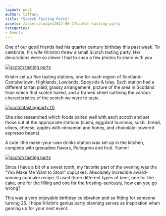 ```yaml
---
layout: post
author: tiffany
title: "Scotch Tasting Party"
assets: /assets/images2012-06-17scotch-tasting-party
categories: 
- Events
---
```


One of our good friends had his quarter century birthday this past week. To celebrate, his wife (Kristin) threw a small Scotch tasting party. Her decorations were so clever I had to snap a few photos to share with you.

[![scotch tasting party](jekyll_uploads/2012/06/scotchtastingparty-3-575x359.jpg "scotchtastingparty (3)")](http://www.sweetpeonies.com/2012/06/scotch-tasting-party/scotchtastingparty-3/)

Kristin set up five tasting stations, one for each region of Scotland–Campbeltown, Highlands, Lowlands, Speyside & Islay. Each station had a different tartan plaid, grassy arrangement, picture of the area in Scotland from which that scotch hailed, and a framed sheet outlining the various characteristics of the scotch we were to taste.

[![](jekyll_uploads/2012/06/scotchtastingparty-1-575x359.jpg "scotchtastingparty (1)")](http://www.sweetpeonies.com/2012/06/scotch-tasting-party/scotchtastingparty-1/)

She also researched which foods paired well with each scotch and set those out at the appropriate stations (sushi, eggplant hummus, sushi, bread, olives, cheese, apples with cinnamon and honey, and chocolate-covered espresso beans).

A cute little make-your-own drinks station was set up in the kitchen, complete with grenadine flavors, Pellegrino and fruit. Yumm!

[![scotch tasting party](jekyll_uploads/2012/06/scotchtastingparty-575x359.jpg "scotchtastingparty")](http://www.sweetpeonies.com/2012/06/scotch-tasting-party/scotchtastingparty/)

Since I have a bit of a sweet tooth, my favorite part of the evening was the “You Make Me Want to Stout” cupcakes. Absolutely incredible award-winning cupcake recipe. It used three different types of beer, one for the cake, one for the filling and one for the frosting–seriously, how can you go wrong?

This was a very enjoyable birthday celebration and so fitting for someone turning 25\. I hope Kristin’s genius party planning serves as inspiration when gearing up for your next event.
